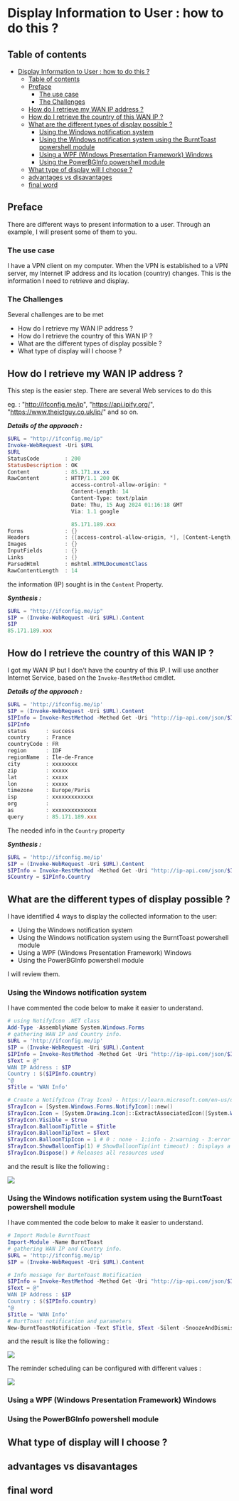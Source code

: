 ﻿# Display Information to User : how to do this ? 

## Table of contents

- [Display Information to User : how to do this ?](#display-information-to-user--how-to-do-this-)
  - [Table of contents](#table-of-contents)
  - [Preface](#preface)
    - [The use case](#the-use-case)
    - [The Challenges](#the-challenges)
  - [How do I retrieve my WAN IP address ?](#how-do-i-retrieve-my-wan-ip-address-)
  - [How do I retrieve the country of this WAN IP ?](#how-do-i-retrieve-the-country-of-this-wan-ip-)
  - [What are the different types of display possible ?](#what-are-the-different-types-of-display-possible-)
    - [Using the Windows notification system](#using-the-windows-notification-system)
    - [Using the Windows notification system using the BurntToast powershell module](#using-the-windows-notification-system-using-the-burnttoast-powershell-module)
    - [Using a WPF (Windows Presentation Framework) Windows](#using-a-wpf-windows-presentation-framework-windows)
    - [Using the PowerBGInfo powershell module](#using-the-powerbginfo-powershell-module)
  - [What type of display will I choose ?](#what-type-of-display-will-i-choose-)
  - [advantages vs disavantages](#advantages-vs-disavantages)
  - [final word](#final-word)

## Preface

There are different ways to present information to a user. Through an example, I will present some of them to you.

### The use case

I have a VPN client on my computer. When the VPN is established to a VPN server, my Internet IP address and its location (country) changes. This is the information I need to retrieve and display.

### The Challenges

Several challenges are to be met
- How do I retrieve my WAN IP address ?
- How do I retrieve the country of this WAN IP ?
- What are the different types of display possible ?
- What type of display will I choose ?

## How do I retrieve my WAN IP address ?

This step is the easier step. There are several Web services to do this

eg. : "http://ifconfig.me/ip",  "https://api.ipify.org/", "https://www.theictguy.co.uk/ip/" and so on.

***Details of the approach :***

````powershell
$URL = "http://ifconfig.me/ip"
Invoke-WebRequest -Uri $URL
$URL
StatusCode        : 200
StatusDescription : OK
Content           : 85.171.xx.xx
RawContent        : HTTP/1.1 200 OK
                    access-control-allow-origin: *
                    Content-Length: 14
                    Content-Type: text/plain
                    Date: Thu, 15 Aug 2024 01:16:18 GMT
                    Via: 1.1 google

                    85.171.189.xxx
Forms             : {}
Headers           : {[access-control-allow-origin, *], [Content-Length, 14], [Content-Type, text/plain], [Date, Thu, 15 Aug 2024 01:16:18 GMT]...}
Images            : {}
InputFields       : {}
Links             : {}
ParsedHtml        : mshtml.HTMLDocumentClass
RawContentLength  : 14
````

the information (IP) sought is in the `Content` Property.

***Synthesis :***

````Powershell
$URL = "http://ifconfig.me/ip"
$IP = (Invoke-WebRequest -Uri $URL).Content
$IP
85.171.189.xxx
````

## How do I retrieve the country of this WAN IP ?

I got my WAN IP but I don't have the country of this IP. I will use another Internet Service, based on the `Invoke-RestMethod` cmdlet.

***Details of the approach :***

````powershell
$URL = 'http://ifconfig.me/ip'
$IP = (Invoke-WebRequest -Uri $URL).Content
$IPInfo = Invoke-RestMethod -Method Get -Uri "http://ip-api.com/json/$IP"
$IPInfo
status      : success
country     : France
countryCode : FR
region      : IDF
regionName  : Île-de-France
city        : xxxxxxxx
zip         : xxxxx
lat         : xxxxx
lon         : xxxxx
timezone    : Europe/Paris
isp         : xxxxxxxxxxxxx
org         :
as          : xxxxxxxxxxxxxx
query       : 85.171.189.xxx
````


The needed info in the `Country` property

***Synthesis :***
````Powershell
$URL = 'http://ifconfig.me/ip'
$IP = (Invoke-WebRequest -Uri $URL).Content
$IPInfo = Invoke-RestMethod -Method Get -Uri "http://ip-api.com/json/$IP"
$Country = $IPInfo.Country
````

## What are the different types of display possible ?
I have identified 4 ways to display the collected information to the user:
- Using the Windows notification system
- Using the Windows notification system using the BurntToast powershell module
- Using a WPF (Windows Presentation Framework) Windows
- Using the PowerBGInfo powershell module

I will review them.

### Using the Windows notification system

I have commented the code below to make it easier to understand.

````Powershell
# using NotifyIcon .NET class
Add-Type -AssemblyName System.Windows.Forms
# gathering WAN IP and Country info.
$URL = 'http://ifconfig.me/ip' 
$IP = (Invoke-WebRequest -Uri $URL).Content
$IPInfo = Invoke-RestMethod -Method Get -Uri "http://ip-api.com/json/$IP"
$Text = @"
WAN IP Address : $IP
Country : $($IPInfo.country)
"@
$Title = 'WAN Info'

# Create a NotifyIcon (Tray Icon) - https://learn.microsoft.com/en-us/dotnet/api/system.windows.forms.notifyicon?view=windowsdesktop-8.0
$TrayIcon = [System.Windows.Forms.NotifyIcon]::new()
$TrayIcon.Icon = [System.Drawing.Icon]::ExtractAssociatedIcon([System.Windows.Forms.Application]::ExecutablePath)
$TrayIcon.Visible = $true
$TrayIcon.BalloonTipTitle = $Title
$TrayIcon.BalloonTipText = $Text
$TrayIcon.BalloonTipIcon = 1 # 0 : none - 1:info - 2:warning - 3:error - source : https://learn.microsoft.com/en-us/dotnet/api/system.windows.forms.tooltipicon?view=windowsdesktop-7.0
$TrayIcon.ShowBalloonTip(1) # ShowBalloonTip(int timeout) : Displays a balloon tip in the taskbar for the specified time period.
$TrayIcon.Dispose() # Releases all resources used
````
and the result is like the following :

[<img src=".\Images\WindowsNotification.png">](https://github.com/myusefulrepo/Tips/blob/master/Differents%20Ways%20to%20Display%20Information%20to%20user/Images/WindowsNotification.png)


### Using the Windows notification system using the BurntToast powershell module

I have commented the code below to make it easier to understand.

````Powershell 
# Import Module BurntToast
Import-Module -Name BurntToast
# gathering WAN IP and Country info.
$URL = 'http://ifconfig.me/ip'
$IP = (Invoke-WebRequest -Uri $URL).Content

# Info message for BurtnToast Notification
$IPInfo = Invoke-RestMethod -Method Get -Uri "http://ip-api.com/json/$IP"
$Text = @"
WAN IP Address : $IP
Country : $($IPInfo.country)
"@
$Title = 'WAN Info'
# BurtToast notification and parameters
New-BurntToastNotification -Text $Title, $Text -Silent -SnoozeAndDismiss
````

and the result is like the following :

[<img src=".\Images\BurntToast-Notification.png">](https://github.com/myusefulrepo/Tips/blob/master/Differents%20Ways%20to%20Display%20Information%20to%20user/Images/BurntToast-Notification.png)

The reminder scheduling can be configured with different values :


[<img src=".\Images\BurntToast-Notification-Schedule.png.png">](https://github.com/myusefulrepo/Tips/blob/master/Differents%20Ways%20to%20Display%20Information%20to%20user/Images/BurntToast-Notification-Schedule.png.png)





### Using a WPF (Windows Presentation Framework) Windows

### Using the PowerBGInfo powershell module


## What type of display will I choose ?
## advantages vs disavantages
## final word

